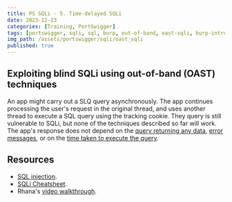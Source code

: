 ```yaml
---
title: PS SQLi - 5. Time-delayed SQLi
date: 2023-12-23
categories: [Training, PortSwigger]
tags: [portswigger, sqli, sql, burp, out-of-band, oast-sqli, burp-intruder]
img_path: /assets/portswigger/sqli/oast_sqli
published: true
---
```


## Exploiting blind SQLi using out-of-band (OAST) techniques

An app might carry out a SLQ query asynchronously. The app continues processing the user's request in the original thread, and uses another thread to execute a SQL query using the tracking cookie. They query is still vulnerable to SQLi, but none of the techniques described so far will work. The app's response does not depend on the [query returning any data](https://cspanias.github.io/posts/PS-SQLi-3.-Blind-SQLi/), [error messages](https://cspanias.github.io/posts/PS-SQLi-4.-Error-based-SQLi/), or on the [time taken to execute the query]().

## Resources

- [SQL injection](https://portswigger.net/web-security/learning-paths/sql-injection).
- [SQLi Cheatsheet](https://portswigger.net/web-security/sql-injection/cheat-sheet).
- Rhana's [video walkthrough]().